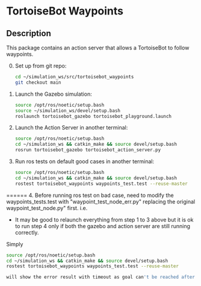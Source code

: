 # TortoiseBot Waypoints

## Description
This package contains an action server that allows a TortoiseBot to follow waypoints.

0. Set up from git repo:
   ```bash
   cd ~/simulation_ws/src/tortoisebot_waypoints
   git checkout main

1. Launch the Gazebo simulation:
   ```bash
   source /opt/ros/noetic/setup.bash
   source ~/simulation_ws/devel/setup.bash
   roslaunch tortoisebot_gazebo tortoisebot_playground.launch

2. Launch the Action Server in another terminal:
   ```bash
   source /opt/ros/noetic/setup.bash
   cd ~/simulation_ws && catkin_make && source devel/setup.bash
   rosrun tortoisebot_gazebo tortoisebot_action_server.py

3. Run ros tests on default good cases in another terminal:
   ```bash
   source /opt/ros/noetic/setup.bash
   cd ~/simulation_ws && catkin_make && source devel/setup.bash
   rostest tortoisebot_waypoints waypoints_test.test --reuse-master

======
4. Before running ros test on bad case, need to modify the waypoints_tests.test with "waypoint_test_node_err.py" replacing the original waypoint_test_node.py" first.
   i.e.
       <test test-name="test_waypoint" pkg="tortoisebot_waypoints" type="waypoint_test_node_err.py" />

   - It may be good to relaunch everything from step 1 to 3 above but it is ok to run step 4 only if both the gazebo and action server are still running correctly.

   Simply
   ```bash
   source /opt/ros/noetic/setup.bash
   cd ~/simulation_ws && catkin_make && source devel/setup.bash
   rostest tortoisebot_waypoints waypoints_test.test --reuse-master

   will show the error result with timeout as goal can't be reached after 15 seconds goal is sent.

   

